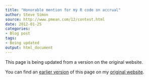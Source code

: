 ```yaml
---
title: "Honorable mention for my R code on accrual"
author: Steve Simon
source: http://www.pmean.com/12/contest.html
date: 2012-01-25
categories:
- Blog post
tags:
- Being updated
output: html_document
---
```


This page is being updated from a version on the original website.

<!---More--->

You can find an [earlier version][sim1] of this page on my [original website][sim2].

[sim1]: http://www.pmean.com/12/contest.html
[sim2]: http://www.pmean.com/original_site.html
